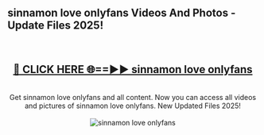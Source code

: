 <h2>sinnamon love onlyfans Videos And Photos - Update Files 2025!</h2>
<br>
<div align="center">
<h2><a href="https://linkcuts.com/hfmhzwbr" rel="nofollow">🔴 CLICK HERE 🌐==►► sinnamon love onlyfans</a></h2>
<br>
Get sinnamon love onlyfans and all content. Now you can access all videos and pictures of sinnamon love onlyfans. New Updated Files 2025!
<br>
<br>
<a href="https://linkcuts.com/hfmhzwbr" rel="nofollow" data-target="animated-image.originalLink"><img src="https://i.ibb.co.com/WyWwxjT/player-gif2.gif" alt="sinnamon love onlyfans" style="max-width: 100%; display: inline-block;" data-target="animated-image.originalImage"></a>
</div>
<br>